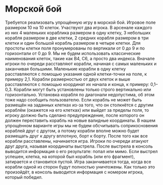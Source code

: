 <h1>Морской бой</h1> 
<p>Требуется реализовать упрощённую игру в морской бой. Игровое поле размером 10 на 10 клеток. Участвуют два игрока. В арсенале каждого из них 4 маленьких кораблика размером в одну клетку, 3 небольших корабля размером в две клетки, 2 средних корабля размером в три клетки и один большой корабль размером в четыре клетки. Для простоты клетки поля пронумерованы по вертикали от 0 до 9 и по горизонтали от 0 до 9. Мы не будем использовать классические наименования клеток, такие как B4, C6, а просто два индекса. Вначале игроки по очереди расставляют корабли, начиная с самых маленьких и заканчивая большими. Маленькие корабли в одну клетку расставляются с помощью указания одной клетки-точки на поле, к примеру 2,1. Корабли размерностью от двух клеток и выше расставляются с помощью координат их начала и конца, к примеру: 0,1–0,3. Корабли могут быть установлены только строго вертикально или горизонтально. Установка корабля по диагонали недопустима, об этом тоже надо сообщить пользователю. Если корабль не может быть размещён на заданных клетках из-за того, что он столкнётся с другим кораблём (окажется на его клетках) или выйдет за пределы поля, то игроку должно быть сделано предупреждение, после которого он должен переставить корабль на новые валидные координаты. В нашем упрощённом варианте игры мы не будем обсчитывать соприкосновения кораблей друг с другом, а потому корабли вполне можно будет размещать друг к другу вплотную, борт к борту. После того как все корабли расставлены, начинается игра. Игроки по очереди атакуют друг друга, называя координаты выстрела. После выстрела в консоль выводится информация о его результате: попал или мимо. Если выстрел успешен, клетка, на которой был корабль (или его фрагмент), затирается и становится пустой. Игра заканчивается тогда, когда все корабли одной из сторон будут полностью уничтожены. Как только это произойдёт, в консоль выводится информация с номером игрока, который победил.</p>
